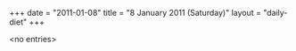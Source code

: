 +++
date = "2011-01-08"
title = "8 January 2011 (Saturday)"
layout = "daily-diet"
+++

\<no entries\>